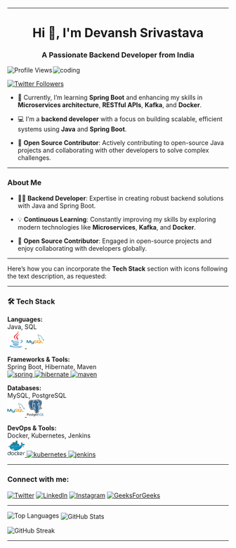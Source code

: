 

---

<h1 align="center">Hi 👋, I'm Devansh Srivastava</h1>
<h3 align="center">A Passionate Backend Developer from India</h3>

<img align="right" alt="coding" width="400" src="https://user-images.githubusercontent.com/55389276/140866485-8fb1c876-9a8f-4d6a-98dc-08c4981eaf70.gif">

<p align="left"> <img src="https://komarev.com/ghpvc/?username=devloperdevansh&label=Profile%20views&color=0e75b6&style=flat" alt="Profile Views" /> </p>

<p align="left"> <a href="https://twitter.com/@devansh11371177" target="_blank"><img src="https://img.shields.io/twitter/follow/@devansh11371177?logo=twitter&style=for-the-badge" alt="Twitter Followers" /></a> </p>

- 🌱 Currently, I’m learning **Spring Boot** and enhancing my skills in **Microservices architecture**, **RESTful APIs**, **Kafka**, and **Docker**.

- 💻 I’m a **backend developer** with a focus on building scalable, efficient systems using **Java** and **Spring Boot**.

- 🤝 **Open Source Contributor**: Actively contributing to open-source Java projects and collaborating with other developers to solve complex challenges.

---

<h3>About Me</h3>

- 👨‍💻 **Backend Developer**: Expertise in creating robust backend solutions with Java and Spring Boot.

- 💡 **Continuous Learning**: Constantly improving my skills by exploring modern technologies like **Microservices**, **Kafka**, and **Docker**.

- 🌱 **Open Source Contributor**: Engaged in open-source projects and enjoy collaborating with developers globally.

---

Here’s how you can incorporate the **Tech Stack** section with icons following the text description, as requested:

---

<h3 align="left">🛠️ Tech Stack</h3>

**Languages:**  
Java, SQL  
<a href="https://www.java.com" target="_blank" rel="noreferrer"> 
  <img src="https://raw.githubusercontent.com/devicons/devicon/master/icons/java/java-original.svg" alt="java" width="40" height="40"/> 
</a>
<a href="https://www.mysql.com/" target="_blank" rel="noreferrer"> 
  <img src="https://raw.githubusercontent.com/devicons/devicon/master/icons/mysql/mysql-original-wordmark.svg" alt="mysql" width="40" height="40"/> 
</a>

**Frameworks & Tools:**  
Spring Boot, Hibernate, Maven  
<a href="https://spring.io/" target="_blank" rel="noreferrer"> 
  <img src="https://www.vectorlogo.zone/logos/springio/springio-icon.svg" alt="spring" width="40" height="40"/> 
</a>
<a href="https://hibernate.org/" target="_blank" rel="noreferrer"> 
  <img src="https://www.vectorlogo.zone/logos/hibernate/hibernate-icon.svg" alt="hibernate" width="40" height="40"/> 
</a>
<a href="https://maven.apache.org/" target="_blank" rel="noreferrer"> 
  <img src="https://www.vectorlogo.zone/logos/apache_maven/apache_maven-icon.svg" alt="maven" width="40" height="40"/> 
</a>

**Databases:**  
MySQL, PostgreSQL  
<a href="https://www.mysql.com/" target="_blank" rel="noreferrer"> 
  <img src="https://raw.githubusercontent.com/devicons/devicon/master/icons/mysql/mysql-original-wordmark.svg" alt="mysql" width="40" height="40"/> 
</a>
<a href="https://www.postgresql.org/" target="_blank" rel="noreferrer"> 
  <img src="https://raw.githubusercontent.com/devicons/devicon/master/icons/postgresql/postgresql-original-wordmark.svg" alt="postgresql" width="40" height="40"/> 
</a>

**DevOps & Tools:**  
Docker, Kubernetes, Jenkins  
<a href="https://www.docker.com/" target="_blank" rel="noreferrer"> 
  <img src="https://raw.githubusercontent.com/devicons/devicon/master/icons/docker/docker-original-wordmark.svg" alt="docker" width="40" height="40"/> 
</a>
<a href="https://kubernetes.io/" target="_blank" rel="noreferrer"> 
  <img src="https://www.vectorlogo.zone/logos/kubernetes/kubernetes-icon.svg" alt="kubernetes" width="40" height="40"/> 
</a>
<a href="https://www.jenkins.io/" target="_blank" rel="noreferrer"> 
  <img src="https://www.vectorlogo.zone/logos/jenkins/jenkins-icon.svg" alt="jenkins" width="40" height="40"/> 
</a>

---

<h3 align="left">Connect with me:</h3>
<p align="left">
<a href="https://twitter.com/@devansh11371177" target="_blank"><img align="center" src="https://raw.githubusercontent.com/rahuldkjain/github-profile-readme-generator/master/src/images/icons/Social/twitter.svg" alt="Twitter" height="30" width="40" /></a>
<a href="https://linkedin.com/in/devansh-srivastava" target="_blank"><img align="center" src="https://raw.githubusercontent.com/rahuldkjain/github-profile-readme-generator/master/src/images/icons/Social/linked-in-alt.svg" alt="LinkedIn" height="30" width="40" /></a>
<a href="https://instagram.com/irreplaceable__ayush" target="_blank"><img align="center" src="https://raw.githubusercontent.com/rahuldkjain/github-profile-readme-generator/master/src/images/icons/Social/instagram.svg" alt="Instagram" height="30" width="40" /></a>
<a href="https://auth.geeksforgeeks.org/user/srivastavdevansh523" target="_blank"><img align="center" src="https://raw.githubusercontent.com/rahuldkjain/github-profile-readme-generator/master/src/images/icons/Social/geeks-for-geeks.svg" alt="GeeksForGeeks" height="30" width="40" /></a>
</p>

---

<p><img align="left" src="https://github-readme-stats.vercel.app/api/top-langs?username=devloperdevansh&show_icons=true&locale=en&layout=compact" alt="Top Languages" /></p>

<p>&nbsp;<img align="center" src="https://github-readme-stats.vercel.app/api?username=devloperdevansh&show_icons=true&locale=en" alt="GitHub Stats" /></p>

<p><img align="center" src="https://github-readme-streak-stats.herokuapp.com/?user=devloperdevansh&" alt="GitHub Streak" /></p>

---
